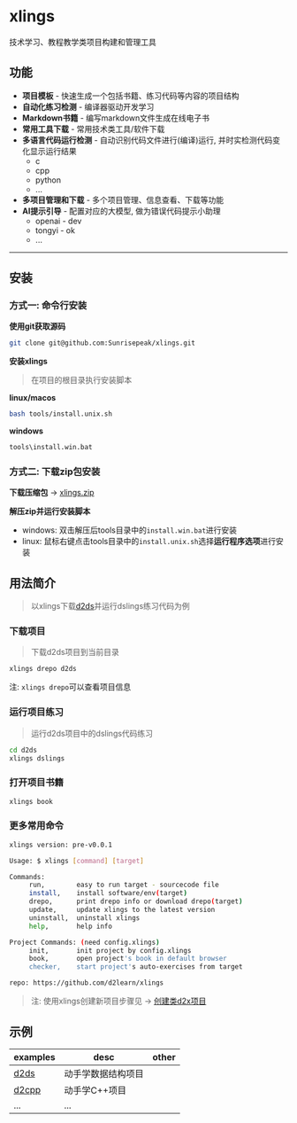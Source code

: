 # xlings

技术学习、教程教学类项目构建和管理工具

## 功能

- **项目模板** - 快速生成一个包括书籍、练习代码等内容的项目结构
- **自动化练习检测** - 编译器驱动开发学习
- **Markdown书籍** - 编写markdown文件生成在线电子书
- **常用工具下载** - 常用技术类工具/软件下载
- **多语言代码运行检测** - 自动识别代码文件进行(编译)运行, 并时实检测代码变化显示运行结果
  - c
  - cpp
  - python
  - ...
- **多项目管理和下载** - 多个项目管理、信息查看、下载等功能
- **AI提示引导** - 配置对应的大模型, 做为错误代码提示小助理
  - openai - dev
  - tongyi - ok
  - ...

---

## 安装

### 方式一: 命令行安装

**使用git获取源码**

```bash
git clone git@github.com:Sunrisepeak/xlings.git
```

**安装xlings**

> 在项目的根目录执行安装脚本

**linux/macos**

```bash
bash tools/install.unix.sh
```

**windows**

```bash
tools\install.win.bat
```

### 方式二: 下载zip包安装

**下载压缩包** -> [xlings.zip](https://github.com/d2learn/xlings/archive/refs/heads/main.zip)

**解压zip并运行安装脚本**

- windows: 双击解压后tools目录中的`install.win.bat`进行安装
- linux: 鼠标右键点击tools目录中的`install.unix.sh`选择**运行程序选项**进行安装

## 用法简介

> 以xlings下载[d2ds](https://github.com/Sunrisepeak/d2ds)并运行dslings练习代码为例

### 下载项目

> 下载d2ds项目到当前目录

```bash
xlings drepo d2ds
```

注: `xlings drepo`可以查看项目信息

### 运行项目练习

> 运行d2ds项目中的dslings代码练习

```bash
cd d2ds
xlings dslings
```

### 打开项目书籍

```bash
xlings book
```

### 更多常用命令

```bash
xlings version: pre-v0.0.1

Usage: $ xlings [command] [target]

Commands:
	 run,      	 easy to run target - sourcecode file
	 install,  	 install software/env(target)
	 drepo,    	 print drepo info or download drepo(target)
	 update,   	 update xlings to the latest version
	 uninstall,	 uninstall xlings
	 help,     	 help info

Project Commands: (need config.xlings)
	 init,     	 init project by config.xlings
	 book,     	 open project's book in default browser
	 checker,  	 start project's auto-exercises from target

repo: https://github.com/d2learn/xlings
```

> 注: 使用xlings创建新项目步骤见 -> [创建类d2x项目](docs/quick_start.md)

## 示例

| examples | desc | other |
| --- | --- | --- |
| [d2ds](https://github.com/Sunrisepeak/d2ds) | 动手学数据结构项目 | |
| [d2cpp](https://github.com/d2learn/d2cpp) | 动手学C++项目 | |
| ... | ... | |